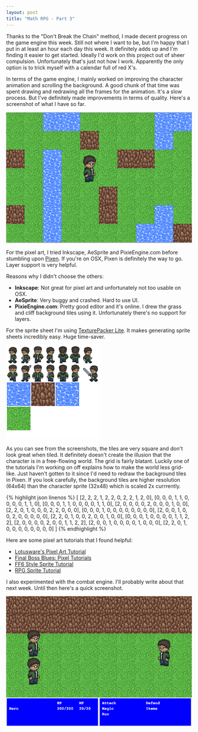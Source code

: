 ```yaml
---
layout: post
title: "Math RPG - Part 3"
---
```


Thanks to the "Don't Break the Chain" method, I made decent progress on the game engine this week. Still not where I want to be, but I'm happy that I put in at least an hour each day this week. It definitely adds up and I'm finding it easier to get started. Ideally I'd work on this project out of sheer compulsion. Unfortunately that's just not how I work. Apparently the only option is to trick myself with a calendar full of red X's.

In terms of the game engine, I mainly worked on improving the character animation and scrolling the background. A good chunk of that time was spent drawing and redrawing all the frames for the animation. It's a slow process. But I've definitely made improvements in terms of quality. Here's a screenshot of what I have so far.

![RPG exploration mode screenshot](/images/rpg_exploration_mode.png)

For the pixel art, I tried Inkscape, AeSprite and PixieEngine.com before stumbling upon [Pixen](http://pixenapp.com/). If you're on OSX, Pixen is definitely the way to go. Layer support is very helpful.

Reasons why I didn't choose the others:

- __Inkscape__: Not great for pixel art and unfortunately not too usable on OSX.
- __AeSprite__: Very buggy and crashed. Hard to use UI.
- __PixieEngine.com__: Pretty good editor and it's online. I drew the grass and cliff background tiles using it. Unfortunately there's no support for layers.

For the sprite sheet I'm using [TexturePacker Lite](http://www.codeandweb.com/texturepacker). It makes generating sprite sheets incredibly easy. Huge time-saver.

![RPG Sprite sheet](/images/rpg_sprites.png)

As you can see from the screenshots, the tiles are very square and don't look great when tiled. It definitely doesn't create the illusion that the character is in a free-flowing world. The grid is fairly blatant. Luckily one of the tutorials I'm working on off explains how to make the world less grid-like. Just haven't gotten to it since I'd need to redraw the background tiles in Pixen. If you look carefully, the background tiles are higher resolution (64x64) than the character sprite (32x48) which is scaled 2x currrently.

{% highlight json linenos %}
[
    [2, 2, 2, 1, 2, 2, 0, 2, 2, 1, 2, 0],
    [0, 0, 0, 1, 1, 0, 0, 0, 0, 1, 1, 0],
    [0, 0, 0, 1, 1, 0, 0, 0, 0, 1, 1, 0],
    [2, 0, 0, 0, 0, 2, 0, 0, 0, 1, 0, 0],
    [2, 2, 0, 1, 0, 0, 0, 2, 2, 0, 0, 0],
    [0, 0, 0, 1, 0, 0, 0, 0, 0, 0, 0, 0],
    [2, 0, 0, 1, 0, 0, 2, 0, 0, 0, 0, 0],
    [2, 2, 0, 1, 0, 0, 2, 0, 0, 1, 0, 0],
    [0, 0, 0, 1, 0, 0, 0, 0, 1, 1, 2, 2],
    [2, 0, 0, 0, 0, 2, 0, 0, 1, 1, 2, 2],
    [2, 0, 0, 1, 0, 0, 0, 0, 1, 0, 0, 0],
    [2, 2, 0, 1, 0, 0, 0, 0, 0, 0, 0, 0]
]
{% endhighlight %}


Here are some pixel art tutorials that I found helpful:

- [Lotusware's Pixel Art Tutorial](http://rpgtoolkit.net/tutorials/graphics/lotuswares-pixel-art-tutorial/)
- [Final Boss Blues: Pixel Tutorials](http://finalbossblues.com/pixel-tutorials/)
- [FF6 Style Sprite Tutorial](http://ghost0311.deviantart.com/art/Sprite-Tutorial-30322970)
- [RPG Sprite Tutorial](http://kevinvanderven.deviantart.com/art/rpg-sprite-tutorial-152649865)

I also experimented with the combat engine. I'll probably write about that next week. Until then here's a quick screenshot.

![RPG combat engine](/images/rpg_combat_engine.png)